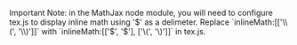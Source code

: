 Important Note: in the MathJax node module, you will need to configure tex.js to display inline math using '$' as a delimeter. Replace `inlineMath:[['\\(', '\\)']]` with `inlineMath:[['$', '$'], ['\\(', '\\)']]` in tex.js.
